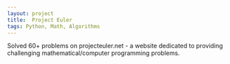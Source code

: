 ```yaml
---
layout: project
title:  Project Euler
tags: Python, Math, Algorithms
---
```

Solved 60+ problems on projecteuler.net - a website dedicated to providing
challenging mathematical/computer programming problems.